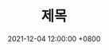 ---
title: 제목
date: 2021-12-04 12:00:00 +0800
categories: [Computer Science, Data structure]
tags: [python, cs, 자료구조]
---